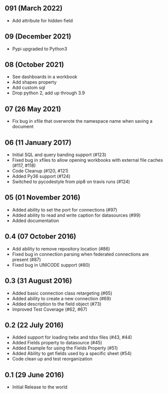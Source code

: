 
## 091 (March 2022)
* Add attribute for hidden field

## 09 (December 2021)
* Pypi upgraded to Python3

## 08 (October 2021)
* See dashboards in a workbook
* Add shapes property
* Add custom sql
* Drop python 2, add up through 3.9

## 07 (26 May 2021)
* Fix bug in xfile that overwrote the namespace name when saving a document

## 06 (11 January 2017)

* Initial SQL and query banding support (#123)
* Fixed bug in xfiles to allow opening workbooks with external file caches (#117, #118)
* Code Cleanup (#120, #121)
* Added Py36 support (#124)
* Switched to pycodestyle from pip8 on travis runs (#124)

## 05 (01 November 2016)

* Added ability to set the port for connections (#97)
* Added ability to read and write caption for datasources (#99)
* Added documentation

## 0.4 (07 October 2016)

* Add ability to remove repository location (#86)
* Fixed bug in connection parsing when federated connections are present (#87)
* Fixed bug in UNICODE support (#80)

## 0.3 (31 August 2016)

* Added basic connection class retargeting (#65)
* Added ability to create a new connection (#69)
* Added description to the field object (#73)
* Improved Test Coverage (#62, #67)

## 0.2 (22 July 2016)

* Added support for loading twbx and tdsx files (#43, #44)
* Added Fields property to datasource (#45)
* Added Example for using the Fields Property (#51)
* Added Ability to get fields used by a specific sheet (#54)
* Code clean up and test reorganization

## 0.1 (29 June 2016)

* Initial Release to the world
